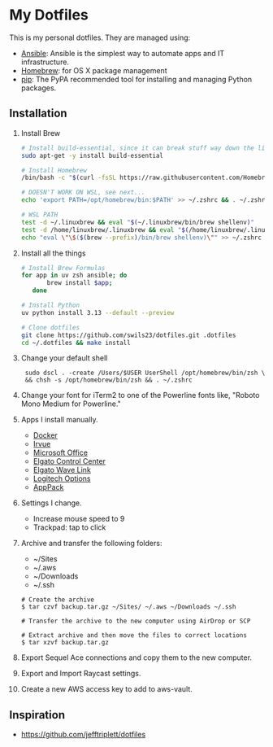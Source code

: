 My Dotfiles
===========

This is my personal dotfiles. They are managed using:

- [Ansible][1]: Ansible is the simplest way to automate apps and IT infrastructure.
- [Homebrew][3]: for OS X package management
- [pip][4]: The PyPA recommended tool for installing and managing Python packages.

Installation
------------

1. Install Brew
    ```sh
    # Install build-essential, since it can break stuff way down the line
    sudo apt-get -y install build-essential

    # Install Homebrew
    /bin/bash -c "$(curl -fsSL https://raw.githubusercontent.com/Homebrew/install/HEAD/install.sh)"
    
    # DOESN'T WORK ON WSL, see next...
    echo 'export PATH=/opt/homebrew/bin:$PATH' >> ~/.zshrc && . ~/.zshrc

    # WSL PATH
    test -d ~/.linuxbrew && eval "$(~/.linuxbrew/bin/brew shellenv)"
    test -d /home/linuxbrew/.linuxbrew && eval "$(/home/linuxbrew/.linuxbrew/bin/brew shellenv)"
    echo "eval \"\$($(brew --prefix)/bin/brew shellenv)\"" >> ~/.zshrc


    ```

4. Install all the things
    ```sh
    # Install Brew Formulas
    for app in uv zsh ansible; do
           brew install $app;
       done

    # Install Python
    uv python install 3.13 --default --preview

    # Clone dotfiles
    git clone https://github.com/swils23/dotfiles.git .dotfiles
    cd ~/.dotfiles && make install
    ```

6. Change your default shell

        sudo dscl . -create /Users/$USER UserShell /opt/homebrew/bin/zsh \
        && chsh -s /opt/homebrew/bin/zsh && . ~/.zshrc

7. Change your font for iTerm2 to one of the Powerline fonts like, "Roboto Mono Medium for Powerline."

8. Apps I install manually.

   - [Docker](https://www.docker.com/products/docker-desktop)
   - [Irvue](https://apps.apple.com/us/app/irvue/id1039633667?mt=12)
   - [Microsoft Office](https://www.office.com/)
   - [Elgato Control Center](https://www.elgato.com/en/downloads)
   - [Elgato Wave Link](https://www.elgato.com/en/downloads)
   - [Logitech Options](https://www.logitech.com/en-us/product/options)
   - [AppPack](https://docs.apppack.io/how-to/install/)

9. Settings I change.

   - Increase mouse speed to 9
   - Trackpad: tap to click

 10. Archive and transfer the following folders:
     - ~/Sites
     - ~/.aws
     - ~/Downloads
     - ~/.ssh

     ```
     # Create the archive
     $ tar czvf backup.tar.gz ~/Sites/ ~/.aws ~/Downloads ~/.ssh

     # Transfer the archive to the new computer using AirDrop or SCP
     
     # Extract archive and then move the files to correct locations
     $ tar xzvf backup.tar.gz
     ```

11. Export Sequel Ace connections and copy them to the new computer.

12. Export and Import Raycast settings. 

13. Create a new AWS access key to add to aws-vault.

Inspiration
-----------

- https://github.com/jefftriplett/dotfiles


[1]: http://docs.ansible.com/ansible/
[3]: http://brew.sh/
[4]: https://pip.pypa.io/en/latest/
